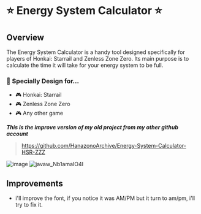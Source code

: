 # ⭐ Energy System Calculator ⭐

## Overview
The Energy System Calculator is a handy tool designed specifically for players of Honkai: Starrail and Zenless Zone Zero. 
Its main purpose is to calculate the time it will take for your energy system to be full.

### 🩵 Specially Design for...
* 🎮 Honkai: Starrail
* 🎮 Zenless Zone Zero
* 🎮 Any other game

***This is the improve version of my old project from my other github account***
> https://github.com/HanazonoArchive/Energy-System-Calculator-HSR-ZZZ

![image](https://github.com/user-attachments/assets/36ae5eee-bb8c-496d-98c7-88c48f435bab)
![javaw_Nb1amaIO4I](https://github.com/user-attachments/assets/3a5cc016-120d-4d56-9ac2-677e61b267b2)

## Improvements
* i'll improve the font, if you notice it was AM/PM but it turn to am/pm, i'll try to fix it.
